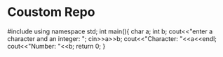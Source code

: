 # Coustom Repo

#include<iostream>
using namespace std;
int main(){
   char a;
   int b;
   cout<<"enter a character and an integer: ";
   cin>>a>>b;
   cout<<"Character: "<<a<<endl;
   cout<<"Number: "<<b;
   return 0;
}
